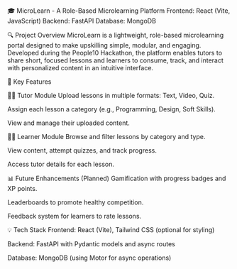 
🎓 MicroLearn - A Role-Based Microlearning Platform
Frontend: React (Vite, JavaScript)
Backend: FastAPI
Database: MongoDB

🔍 Project Overview
MicroLearn is a lightweight, role-based microlearning portal designed to make upskilling simple, modular, and engaging. Developed during the People10 Hackathon, the platform enables tutors to share short, focused lessons and learners to consume, track, and interact with personalized content in an intuitive interface.

🚀 Key Features

🧑‍🏫 Tutor Module
Upload lessons in multiple formats: Text, Video, Quiz.

Assign each lesson a category (e.g., Programming, Design, Soft Skills).

View and manage their uploaded content.

👩‍🎓 Learner Module
Browse and filter lessons by category and type.

View content, attempt quizzes, and track progress.

Access tutor details for each lesson.

📊 Future Enhancements (Planned)
Gamification with progress badges and XP points.

Leaderboards to promote healthy competition.

Feedback system for learners to rate lessons.

💡 Tech Stack
Frontend: React (Vite), Tailwind CSS (optional for styling)

Backend: FastAPI with Pydantic models and async routes

Database: MongoDB (using Motor for async operations)
